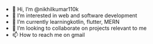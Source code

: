 - 👋 Hi, I’m @nikhilkumar110k
- 👀 I’m interested in web and software development
- 🌱 I’m currently learningkotlin, flutter, MERN
- 💞️ I’m looking to collaborate on projects relevant to me
- 📫 How to reach me on gmail

<!---
nikhilkumar110k/nikhilkumar110k is a ✨ special ✨ repository because its `README.md` (this file) appears on your GitHub profile.
You can click the Preview link to take a look at your changes.
--->
